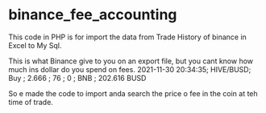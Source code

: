 # binance_fee_accounting
This code in PHP is for import the data from Trade History of binance in Excel to My Sql.

This is what Binance give to you on an export file, but you cant know how much ins dollar do you spend on fees.
2021-11-30 20:34:35; HIVE/BUSD; Buy ; 2.666	; 76	; 0 ; BNB ;	202.616 BUSD

So e made the code to import anda search the price o fee in the coin at teh time of trade.
